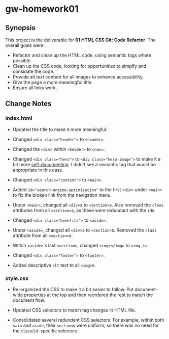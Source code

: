 # gw-homework01
## Synopsis
This project is the deliverable for **01 HTML CSS Git: Code Refactor**. The overall goals were:

* Refactor and clean up the HTML code, using semantic tags where possible.
* Clean up the CSS code, looking for opportunities to simplfy and considate the code.
* Provide alt text content for all images to enhance accessibility.
* Give the page a more meaningful title.
* Ensure all links work.

## Change Notes
### index.html
* Updated the title to make it more meaningful.

* Changed `<div class="header">` to `<header>`.

* Changed the `<div>` within `<header>` to `<nav>`.

* Changed `<div class="hero">` to `<div class="hero-image">` to make it a bit more [self-documenting](https://en.wikipedia.org/wiki/Self-documenting_code). I didn't see a semantic tag that would be appropriate in this case.

* Changed `<div class="content">` to `<main>`.

* Added `id="search-engine-optimization"` to the first `<div>` under `<main>` to fix the broken link from the navigation menu.

* Under `<main>`, changed all `<div>`s to `<section>`s. Also removed the `class` attributes from all `<section>`s, as these were redundant with the `id`s.

* Changed `<div class="benefits">` to `<aside>`.

* Under `<aside>`, changed all `<div>`s to `<section>`s. Removed the `class` attribute from all `<section>`s.

* Within `<aside>`'s last `<section>`, changed `<img></img>` to `<img />`.

* Changed `<div class="footer">` to `<footer>`.

* Added descriptive `alt` text to all `<img>`s.

### style.css
* Re-organized the CSS to make it a bit easier to follow. Put document-wide properties at the top and then reordered the rest to match the document flow.

* Updated CSS selectors to match tag changes in HTML file.

* Consolidated several redundant CSS selectors. For example, within both `main` and `aside`, their `section`s were uniform, so there was no need for the `class`/`id`-specific selectors.